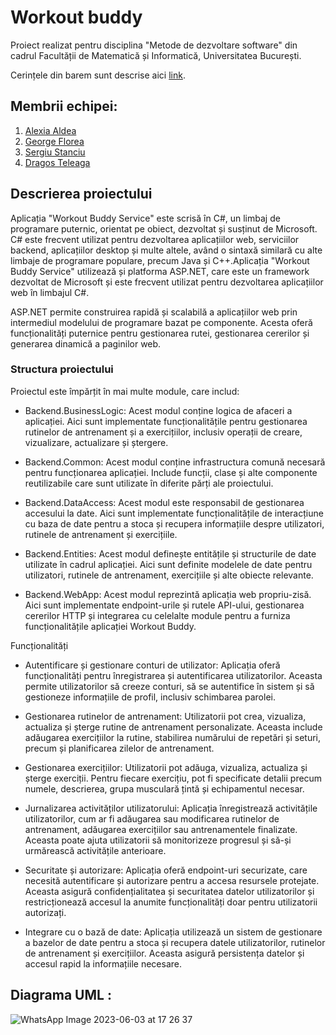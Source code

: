 # Workout buddy

Proiect realizat pentru disciplina "Metode de dezvoltare software" din cadrul Facultății de Matematică și Informatică, Universitatea București.

Cerințele din barem sunt descrise aici [link](https://app.box.com/notes/46831554845?s=6ly7x02gnt1i3yyjb5hec4no4narasnu).

## Membrii echipei:

1. [Alexia Aldea](https://github.com/allee15)
2. [George Florea](https://github.com/jovialjoker)
3. [Sergiu Stanciu](https://github.com/Sergiu44)
4. [Dragos Teleaga](https://github.com/dragosteleaga)

## Descrierea proiectului

Aplicația "Workout Buddy Service" este scrisă în C#, un limbaj de programare puternic, orientat pe obiect, dezvoltat și susținut de Microsoft. C# este frecvent utilizat pentru dezvoltarea aplicațiilor web, serviciilor backend, aplicațiilor desktop și multe altele, având o sintaxă similară cu alte limbaje de programare populare, precum Java și C++.Aplicația "Workout Buddy Service" utilizează și platforma ASP.NET, care este un framework dezvoltat de Microsoft și este frecvent utilizat pentru dezvoltarea aplicațiilor web în limbajul C#.

ASP.NET permite construirea rapidă și scalabilă a aplicațiilor web prin intermediul modelului de programare bazat pe componente. Acesta oferă funcționalități puternice pentru gestionarea rutei, gestionarea cererilor și generarea dinamică a paginilor web.

### Structura proiectului
Proiectul este împărțit în mai multe module, care includ:

- Backend.BusinessLogic: Acest modul conține logica de afaceri a aplicației. Aici sunt implementate funcționalitățile pentru gestionarea rutinelor de antrenament și a exercițiilor, inclusiv operații de creare, vizualizare, actualizare și ștergere.

- Backend.Common: Acest modul conține infrastructura comună necesară pentru funcționarea aplicației. Include funcții, clase și alte componente reutilizabile care sunt utilizate în diferite părți ale proiectului.

- Backend.DataAccess: Acest modul este responsabil de gestionarea accesului la date. Aici sunt implementate funcționalitățile de interacțiune cu baza de date pentru a stoca și recupera informațiile despre utilizatori, rutinele de antrenament și exercițiile.

- Backend.Entities: Acest modul definește entitățile și structurile de date utilizate în cadrul aplicației. Aici sunt definite modelele de date pentru utilizatori, rutinele de antrenament, exercițiile și alte obiecte relevante.

- Backend.WebApp: Acest modul reprezintă aplicația web propriu-zisă. Aici sunt implementate endpoint-urile și rutele API-ului, gestionarea cererilor HTTP și integrarea cu celelalte module pentru a furniza funcționalitățile aplicației Workout Buddy.

Funcționalități
- Autentificare și gestionare conturi de utilizator: Aplicația oferă funcționalități pentru înregistrarea și autentificarea utilizatorilor. Aceasta permite utilizatorilor să creeze conturi, să se autentifice în sistem și să gestioneze informațiile de profil, inclusiv schimbarea parolei.

- Gestionarea rutinelor de antrenament: Utilizatorii pot crea, vizualiza, actualiza și șterge rutine de antrenament personalizate. Aceasta include adăugarea exercițiilor la rutine, stabilirea numărului de repetări și seturi, precum și planificarea zilelor de antrenament.

- Gestionarea exercițiilor: Utilizatorii pot adăuga, vizualiza, actualiza și șterge exerciții. Pentru fiecare exercițiu, pot fi specificate detalii precum numele, descrierea, grupa musculară țintă și echipamentul necesar.

- Jurnalizarea activităților utilizatorului: Aplicația înregistrează activitățile utilizatorilor, cum ar fi adăugarea sau modificarea rutinelor de antrenament, adăugarea exercițiilor sau antrenamentele finalizate. Aceasta poate ajuta utilizatorii să monitorizeze progresul și să-și urmărească activitățile anterioare.

- Securitate și autorizare: Aplicația oferă endpoint-uri securizate, care necesită autentificare și autorizare pentru a accesa resursele protejate. Aceasta asigură confidențialitatea și securitatea datelor utilizatorilor și restricționează accesul la anumite funcționalități doar pentru utilizatorii autorizați.

- Integrare cu o bază de date: Aplicația utilizează un sistem de gestionare a bazelor de date pentru a stoca și recupera datele utilizatorilor, rutinelor de antrenament și exercițiilor. Aceasta asigură persistența datelor și accesul rapid la informațiile necesare.

## Diagrama UML :
![WhatsApp Image 2023-06-03 at 17 26 37](https://github.com/WorkoutBuddyMDS/workout-buddy.service/assets/91975287/5202c378-db2e-477b-ba09-60add1976250)

